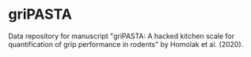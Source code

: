 # griPASTA

Data repository for manuscript "griPASTA: A hacked kitchen scale for quantification of grip performance in rodents" by Homolak et al. (2020).




 
